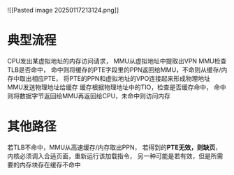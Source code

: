 ![[Pasted image 20250117213124.png]]
# 典型流程
CPU发出某虚拟地址的内存访问请求，
MMU从虚拟地址中提取出VPN
MMU检查TLB是否命中，
命中则将缓存的PTE字段里的PPN返回给MMU，不命则从缓存/内存中取出相应PTE，
将PTE的PPN和虚拟地址的VPO连接起来形成物理地址
MMU发送物理地址给缓存
缓存根据物理地址中的TIO，检查是否缓存命中，
命中则将数据字节返回给MMU再返回给CPU，未命中则访问内存


# 其他路径
若TLB不命中，MMU从高速缓存/内存取出PPN，
若得到的**PTE无效，则缺页**，内核必须调入合适页面，重新运行该加载指令，
另一种可能是若有效，但是所需要的内存块存在缓存不命中